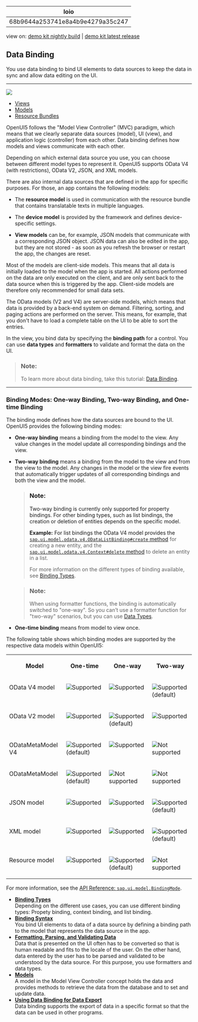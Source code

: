 <!-- loio68b9644a253741e8a4b9e4279a35c247 -->

| loio |
| -----|
| 68b9644a253741e8a4b9e4279a35c247 |

<div id="loio">

view on: [demo kit nightly build](https://openui5nightly.hana.ondemand.com/#/topic/68b9644a253741e8a4b9e4279a35c247) | [demo kit latest release](https://openui5.hana.ondemand.com/#/topic/68b9644a253741e8a4b9e4279a35c247)</div>

## Data Binding

You use data binding to bind UI elements to data sources to keep the data in sync and allow data editing on the UI.

***

![](loio544b09736447477198202b636048bab8_LowRes.png)

-   [Views](Views_91f27e3.md)
-   [Models](Models_e1b6259.md)
-   [Resource Bundles](Resource_Bundles_91f225c.md)

OpenUI5 follows the "Model View Controller" \(MVC\) paradigm, which means that we clearly separate data sources \(model\), UI \(view\), and application logic \(controller\) from each other. Data binding defines how models and views communicate with each other.

Depending on which external data source you use, you can choose between different model types to represent it. OpenUI5 supports OData V4 \(with restrictions\), OData V2, JSON, and XML models.

There are also internal data sources that are defined in the app for specific purposes. For those, an app contains the following models:

-   The **resource model** is used in communication with the resource bundle that contains translatable texts in multiple languages.

-   The **device model** is provided by the framework and defines device-specific settings.

-   **View models** can be, for example, JSON models that communicate with a corresponding JSON object. JSON data can also be edited in the app, but they are not stored - as soon as you refresh the browser or restart the app, the changes are reset.


Most of the models are client-side models. This means that all data is initially loaded to the model when the app is started. All actions performed on the data are only executed on the client, and are only sent back to the data source when this is triggered by the app. Client-side models are therefore only recommended for small data sets.

The OData models \(V2 and V4\) are server-side models, which means that data is provided by a back-end system on demand. Filtering, sorting, and paging actions are performed on the server. This means, for example, that you don't have to load a complete table on the UI to be able to sort the entries.

In the view, you bind data by specifying the **binding path** for a control. You can use **data types** and **formatters** to validate and format the data on the UI.

> ### Note:  
> To learn more about data binding, take this tutorial: [Data Binding](Data_Binding_e531093.md).

***

<a name="loio68b9644a253741e8a4b9e4279a35c247__section_BindingModes"/>

### Binding Modes: One-way Binding, Two-way Binding, and One-time Binding

The binding mode defines how the data sources are bound to the UI. OpenUI5 provides the following binding modes:

-   **One-way binding** means a binding from the model to the view. Any value changes in the model update all corresponding bindings and the view.

-   **Two-way binding** means a binding from the model to the view and from the view to the model. Any changes in the model or the view fire events that automatically trigger updates of all corresponding bindings and both the view and the model.

    > ### Note:  
    > Two-way binding is currently only supported for property bindings. For other binding types, such as list bindings, the creation or deletion of entities depends on the specific model.
    > 
    > **Example:** For list bindings the OData V4 model provides the [`sap.ui.model.odata.v4.ODataListBinding#create` method](https://openui5.hana.ondemand.com/#/api/sap.ui.model.odata.v4.ODataListBinding/methods/create) for creating a new entity, and the [`sap.ui.model.odata.v4.Context#delete` method](https://openui5.hana.ondemand.com/#/api/sap.ui.model.odata.v4.Context/methods/delete) to delete an entity in a list. 
    > 
    > For more information on the different types of binding available, see [Binding Types](Binding_Types_91f0d8a.md).

    > ### Note:  
    > When using formatter functions, the binding is automatically switched to "one-way". So you can’t use a formatter function for "two-way" scenarios, but you can use [Data Types](Formatting,_Parsing,_and_Validating_Data_07e4b92.md#loio07e4b920f5734fd78fdaa236f26236d8__section_DataTypes).

-   **One-time binding** means from model to view once.


The following table shows which binding modes are supported by the respective data models within OpenUI5:


<table>
<tr>
<th valign="top">

Model



</th>
<th valign="top">

One-time



</th>
<th valign="top">

One-way



</th>
<th valign="top">

Two-way



</th>
</tr>
<tr>
<td valign="top">

OData V4 model



</td>
<td valign="top">

 ![Supported](loio3cb17ee88aed44d2bf1d14b97728c709_LowRes.gif) 



</td>
<td valign="top">

 ![Supported](loio3cb17ee88aed44d2bf1d14b97728c709_LowRes.gif) 



</td>
<td valign="top">

 ![Supported](loio3cb17ee88aed44d2bf1d14b97728c709_LowRes.gif) \(default\)



</td>
</tr>
<tr>
<td valign="top">

OData V2 model



</td>
<td valign="top">

 ![Supported](loio3cb17ee88aed44d2bf1d14b97728c709_LowRes.gif) 



</td>
<td valign="top">

 ![Supported](loio3cb17ee88aed44d2bf1d14b97728c709_LowRes.gif) \(default\)



</td>
<td valign="top">

 ![Supported](loio3cb17ee88aed44d2bf1d14b97728c709_LowRes.gif) 



</td>
</tr>
<tr>
<td valign="top">

ODataMetaModel V4



</td>
<td valign="top">

 ![Supported](loio3cb17ee88aed44d2bf1d14b97728c709_LowRes.gif) \(default\)



</td>
<td valign="top">

 ![Supported](loio3cb17ee88aed44d2bf1d14b97728c709_LowRes.gif) 



</td>
<td valign="top">

 ![Not supported](loio5befb5af20ed42fd9052a99014d953a3_LowRes.gif) 



</td>
</tr>
<tr>
<td valign="top">

ODataMetaModel



</td>
<td valign="top">

 ![Supported](loio3cb17ee88aed44d2bf1d14b97728c709_LowRes.gif) \(default\)



</td>
<td valign="top">

 ![Not supported](loio5befb5af20ed42fd9052a99014d953a3_LowRes.gif) 



</td>
<td valign="top">

 ![Not supported](loio5befb5af20ed42fd9052a99014d953a3_LowRes.gif) 



</td>
</tr>
<tr>
<td valign="top">

JSON model



</td>
<td valign="top">

 ![Supported](loio3cb17ee88aed44d2bf1d14b97728c709_LowRes.gif) 



</td>
<td valign="top">

 ![Supported](loio3cb17ee88aed44d2bf1d14b97728c709_LowRes.gif) 



</td>
<td valign="top">

 ![Supported](loio3cb17ee88aed44d2bf1d14b97728c709_LowRes.gif) \(default\)



</td>
</tr>
<tr>
<td valign="top">

XML model



</td>
<td valign="top">

 ![Supported](loio3cb17ee88aed44d2bf1d14b97728c709_LowRes.gif) 



</td>
<td valign="top">

 ![Supported](loio3cb17ee88aed44d2bf1d14b97728c709_LowRes.gif) 



</td>
<td valign="top">

 ![Supported](loio3cb17ee88aed44d2bf1d14b97728c709_LowRes.gif) \(default\)



</td>
</tr>
<tr>
<td valign="top">

Resource model



</td>
<td valign="top">

 ![Supported](loio3cb17ee88aed44d2bf1d14b97728c709_LowRes.gif) 



</td>
<td valign="top">

 ![Supported](loio3cb17ee88aed44d2bf1d14b97728c709_LowRes.gif) \(default\)



</td>
<td valign="top">

 ![Not supported](loio5befb5af20ed42fd9052a99014d953a3_LowRes.gif) 



</td>
</tr>
</table>

For more information, see the [API Reference: `sap.ui.model.BindingMode`](https://openui5.hana.ondemand.com/#docs/api/symbols/sap.ui.model.BindingMode.html). 

-   **[Binding Types](Binding_Types_91f0d8a.md "Depending on the different use cases, you can use different binding types: Propety
		binding, context binding, and list binding.")**  
Depending on the different use cases, you can use different binding types: Propety binding, context binding, and list binding.
-   **[Binding Syntax](Binding_Syntax_e2e6f41.md "You bind UI elements to data of a data source by defining a binding path to the model
		that represents the data source in the app.")**  
You bind UI elements to data of a data source by defining a binding path to the model that represents the data source in the app.
-   **[Formatting, Parsing, and Validating Data](Formatting,_Parsing,_and_Validating_Data_07e4b92.md "Data that is presented on the UI often has to be converted so that is human readable
        and fits to the locale of the user. On the other hand, data entered by the user has to be
        parsed and validated to be understood by the data source. For this purpose, you use
        formatters and data types.")**  
Data that is presented on the UI often has to be converted so that is human readable and fits to the locale of the user. On the other hand, data entered by the user has to be parsed and validated to be understood by the data source. For this purpose, you use formatters and data types.
-   **[Models](Models_e1b6259.md "A model in the Model View Controller concept holds the data and provides methods to
		retrieve the data from the database and to set and update data.")**  
A model in the Model View Controller concept holds the data and provides methods to retrieve the data from the database and to set and update data.
-   **[Using Data Binding for Data Export](Using_Data_Binding_for_Data_Export_f1ee7a8.md "Data binding supports the export of data in a specific format so that the data can be
        used in other programs.")**  
Data binding supports the export of data in a specific format so that the data can be used in other programs.

